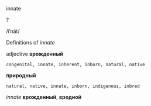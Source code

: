 innate

?

/iˈnāt/

Definitions of _innate_

adjective
**врожденный**

    congenital, innate, inherent, inborn, natural, native
**природный**

    natural, native, innate, inborn, indigenous, inbred

_innate_
**врожденный**, **вродной**